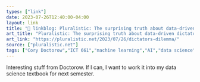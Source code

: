 ```yaml
---
types: ["link"]
date: 2023-07-26T12:40:00-04:00
layout: link
title: "🔗 linkblog: Pluralistic: The surprising truth about data-driven dictatorships (26 July 2023) – Pluralistic: Daily links from Cory Doctorow'"
art_title: "Pluralistic: The surprising truth about data-driven dictatorships (26 July 2023) – Pluralistic: Daily links from Cory Doctorow"
art_link: "https://pluralistic.net/2023/07/26/dictators-dilemma/"
source: ["pluralistic.net"]
tags: ["Cory Doctorow","ICT 661","machine learning","AI","data science","empiricism","empiricism washing"]
---
```

Interesting stuff from Doctorow. If I can, I want to work it into my data science textbook for next semester.  
 
